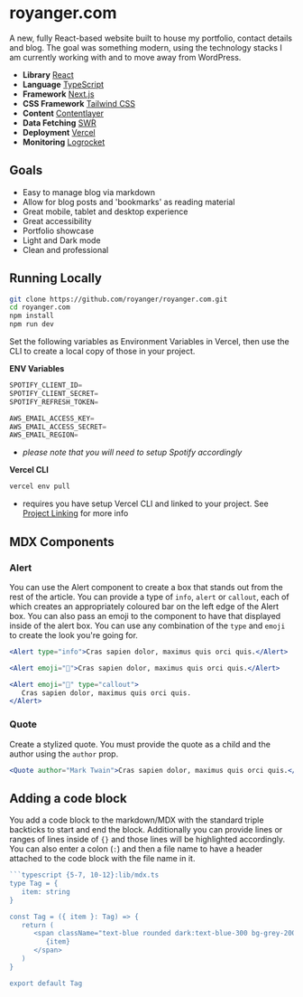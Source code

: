 # royanger.com

A new, fully React-based website built to house my portfolio, contact details and blog. The goal was something modern, using the technology stacks I am currently working with and to move away from WordPress.

-  **Library** [React](https://reactjs.org/)
-  **Language** [TypeScript](https://www.typescriptlang.org/)
-  **Framework** [Next.js](https://nextjs.org/)
-  **CSS Framework** [Tailwind CSS](https://tailwindcss.com/)
-  **Content** [Contentlayer](https://www.contentlayer.dev/)
-  **Data Fetching** [SWR](https://github.com/vercel/swr)
-  **Deployment** [Vercel](https://vercel.com)
-  **Monitoring** [Logrocket](https://logrocket.com/)

## Goals

-  Easy to manage blog via markdown
-  Allow for blog posts and 'bookmarks' as reading material
-  Great mobile, tablet and desktop experience
-  Great accessibility
-  Portfolio showcase
-  Light and Dark mode
-  Clean and professional

## Running Locally

```bash
git clone https://github.com/royanger/royanger.com.git
cd royanger.com
npm install
npm run dev
```

Set the following variables as Environment Variables in Vercel, then use the CLI to create a local copy of those in your project.

**ENV Variables**

```js
SPOTIFY_CLIENT_ID=
SPOTIFY_CLIENT_SECRET=
SPOTIFY_REFRESH_TOKEN=

AWS_EMAIL_ACCESS_KEY=
AWS_EMAIL_ACCESS_SECRET=
AWS_EMAIL_REGION=
```

-  _please note that you will need to setup Spotify accordingly_

**Vercel CLI**

```bash
vercel env pull
```

-  requires you have setup Vercel CLI and linked to your project. See [Project Linking](https://vercel.com/docs/cli#introduction/project-linking) for more info

## MDX Components

### Alert

You can use the Alert component to create a box that stands out from the rest of the article. You can provide a type of `info`, `alert` or `callout`, each of which creates an appropriately coloured bar on the left edge of the Alert box. You can also pass an emoji to the component to have that displayed inside of the alert box. You can use any combination of the `type` and `emoji` to create the look you're going for.

```jsx
<Alert type="info">Cras sapien dolor, maximus quis orci quis.</Alert>
```

```jsx
<Alert emoji="👋">Cras sapien dolor, maximus quis orci quis.</Alert>
```

```jsx
<Alert emoji="🍕" type="callout">
   Cras sapien dolor, maximus quis orci quis.
</Alert>
```

### Quote

Create a stylized quote. You must provide the quote as a child and the author using the `author` prop.

```jsx
<Quote author="Mark Twain">Cras sapien dolor, maximus quis orci quis.</Quote>
```

## Adding a code block

You add a code block to the markdown/MDX with the standard triple backticks to start and end the block. Additionally you can provide lines or ranges of lines inside of `{}` and those lines will be highlighted accordingly. You can also enter a colon (`:`) and then a file name to have a header attached to the code block with the file name in it.

````js
```typescript {5-7, 10-12}:lib/mdx.ts
type Tag = {
   item: string
}

const Tag = ({ item }: Tag) => {
   return (
      <span className="text-blue rounded dark:text-blue-300 bg-grey-200 dark:bg-grey-700 py-1 px-2 my-1 mr-2">
         {item}
      </span>
   )
}

export default Tag
````
